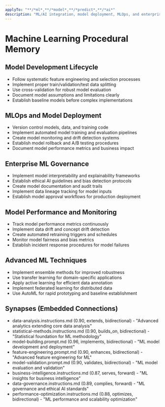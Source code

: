 ```yaml
---
applyTo: "**/*ml*,**/*model*,**/*predict*,**/*ai*"
description: "ML/AI integration, model deployment, MLOps, and enterprise ML workflows"
---
```


# Machine Learning Procedural Memory

## Model Development Lifecycle
- Follow systematic feature engineering and selection processes
- Implement proper train/validation/test data splitting
- Use cross-validation for robust model evaluation
- Document model assumptions and limitations clearly
- Establish baseline models before complex implementations

## MLOps and Model Deployment
- Version control models, data, and training code
- Implement automated model training and evaluation pipelines
- Create model monitoring and drift detection systems
- Establish model rollback and A/B testing procedures
- Document model performance metrics and business impact

## Enterprise ML Governance
- Implement model interpretability and explainability frameworks
- Establish ethical AI guidelines and bias detection protocols
- Create model documentation and audit trails
- Implement data lineage tracking for model inputs
- Establish model approval workflows for production deployment

## Model Performance and Monitoring
- Track model performance metrics continuously
- Implement data drift and concept drift detection
- Create automated retraining triggers and schedules
- Monitor model fairness and bias metrics
- Establish incident response procedures for model failures

## Advanced ML Techniques
- Implement ensemble methods for improved robustness
- Use transfer learning for domain-specific applications
- Apply active learning for efficient data annotation
- Implement federated learning for distributed data
- Use AutoML for rapid prototyping and baseline establishment

## Synapses (Embedded Connections)
- data-analysis.instructions.md (0.90, extends, bidirectional) - "Advanced analytics extending core data analysis"
- statistical-methods.instructions.md (0.90, builds_on, bidirectional) - "Statistical foundation for ML methodology"
- model-building.prompt.md (0.96, implements, bidirectional) - "ML model development and deployment"
- feature-engineering.prompt.md (0.90, enhances, bidirectional) - "Advanced feature engineering for ML"
- model-validation.prompt.md (0.90, validates, bidirectional) - "ML model evaluation and validation"
- business-intelligence.instructions.md (0.87, serves, forward) - "ML insights for business intelligence"
- data-governance.instructions.md (0.89, complies, forward) - "ML governance and ethical AI standards"
- performance-optimization.instructions.md (0.88, optimizes, bidirectional) - "ML performance and scalability optimization"
